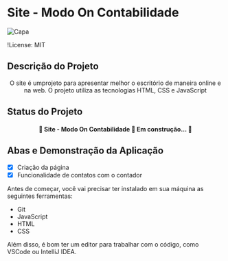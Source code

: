 # Site - Modo On Contabilidade

![Capa](icons/Captura%20de%20tela%202024-02-29%20020813.png)




!License: MIT

## Descrição do Projeto

<p align="center">O site é umprojeto para apresentar melhor o escritório de maneira online e na web. O projeto utiliza as tecnologias HTML, CSS e JavaScript</p>

## Status do Projeto

<h4 align="center"> 
	🚧  Site - Modo On Contabilidade 🚀 Em construção...  🚧
</h4>

## Abas e Demonstração da Aplicação

- [x] Criação da página
- [x] Funcionalidade de contatos com o contador

Antes de começar, você vai precisar ter instalado em sua máquina as seguintes ferramentas:

- Git
- JavaScript
- HTML
- CSS

Além disso, é bom ter um editor para trabalhar com o código, como VSCode ou IntelliJ IDEA.

